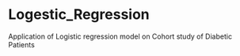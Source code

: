 # Logestic_Regression
Application of Logistic regression model on Cohort study of Diabetic Patients
